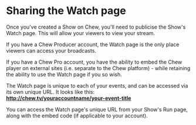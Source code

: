 # Sharing the Watch page

Once you've created a Show on Chew, you'll need to publicise the Show's Watch page. This will allow your viewers to view your stream.

If you have a Chew Producer account, the Watch page is the only place viewers can access your broadcasts. 

If you have a Chew Pro account, you have the ability to embed the Chew player on external sites (i.e. separate to the Chew platform) - while retaining the ability to use the Watch page if you so wish.

The Watch page is unique to each of your events, and can be accessed via its own unique URL. It looks like this: **http://chew.tv/youraccountname/your-event-title**

You can access the Watch page's unique URL from your Show's Run page, along with the embed code (if applicable to your account).
